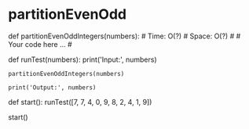 # partitionEvenOdd
def partitionEvenOddIntegers(numbers):
    # Time: O(?)
    # Space: O(?)
    #
    # Your code here ...
    #


def runTest(numbers):
    print('Input:', numbers)

    partitionEvenOddIntegers(numbers)

    print('Output:', numbers)


def start():
	runTest([7, 7, 4, 0, 9, 8, 2, 4, 1, 9])

start()
